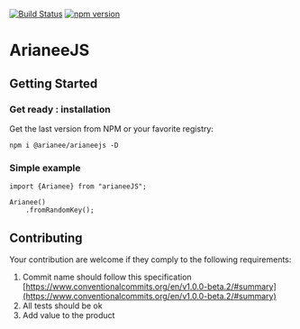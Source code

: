 [![Build Status](https://travis-ci.org/Arianee/arianeeJS.svg?branch=master)](https://travis-ci.org/Arianee/arianeeJS)
[![npm version](https://img.shields.io/npm/v/@arianee/arianeejs.svg?style=flat)](https://www.npmjs.com/package/@arianee/arianeejs)

# ArianeeJS


## Getting Started

 
### Get ready : installation
  
  Get the last version from NPM or your favorite registry:

````
npm i @arianee/arianeejs -D
````

### Simple example

```
import {Arianee} from "arianeeJS";

Arianee()
    .fromRandomKey();
```  

## Contributing

Your contribution are welcome if they comply to the following requirements:

 1. Commit name should follow this specification [https://www.conventionalcommits.org/en/v1.0.0-beta.2/#summary](https://www.conventionalcommits.org/en/v1.0.0-beta.2/#summary)
 2. All tests should be ok
 3. Add value to the product

